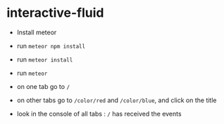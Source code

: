 # interactive-fluid

- Install meteor
- run `meteor npm install`
- run `meteor install`
- run `meteor`

- on one tab go to `/`
- on other tabs go to `/color/red` and `/color/blue`, and click on the title
- look in the console of all tabs : `/` has received the events
